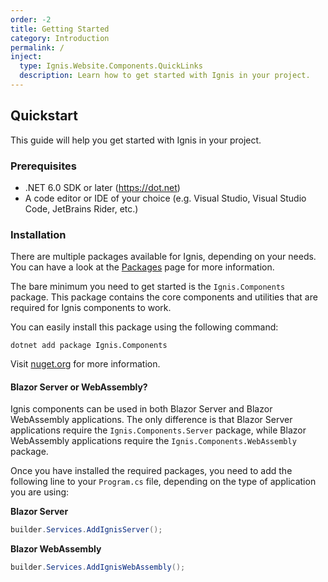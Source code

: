 ```yaml
---
order: -2
title: Getting Started
category: Introduction
permalink: /
inject:
  type: Ignis.Website.Components.QuickLinks
  description: Learn how to get started with Ignis in your project.
---
```


## Quickstart

This guide will help you get started with Ignis in your project.

### Prerequisites

- .NET 6.0 SDK or later (https://dot.net)
- A code editor or IDE of your choice (e.g. Visual Studio, Visual Studio Code, JetBrains Rider, etc.)

### Installation

There are multiple packages available for Ignis, depending on your needs. You can have a look at
the [Packages](/docs/components/packages) page for more information.

The bare minimum you need to get started is the `Ignis.Components` package. This package contains the core components
and utilities that are required for Ignis components to work.

You can easily install this package using the following command:

```shell
dotnet add package Ignis.Components
```

Visit [nuget.org](https://www.nuget.org/packages/Ignis.Components) for more information.

#### Blazor Server or WebAssembly?

Ignis components can be used in both Blazor Server and Blazor WebAssembly applications. The only difference is that
Blazor Server applications require the `Ignis.Components.Server` package, while Blazor WebAssembly applications require
the `Ignis.Components.WebAssembly` package.

Once you have installed the required packages, you need to add the following line to your `Program.cs` file, depending
on the type of application you are using:

**Blazor Server**

```csharp
builder.Services.AddIgnisServer();
```

**Blazor WebAssembly**

```csharp
builder.Services.AddIgnisWebAssembly();
```

